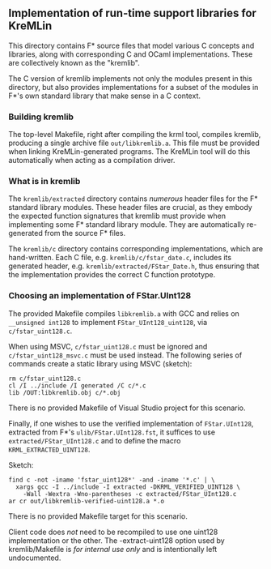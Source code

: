## Implementation of run-time support libraries for KreMLin

This directory contains F* source files that model various C concepts and
libraries, along with corresponding C and OCaml implementations. These are
collectively known as the "kremlib".

The C version of kremlib implements not only the modules present in this
directory, but also provides implementations for a subset of the modules in F*'s
own standard library that make sense in a C context.

### Building kremlib

The top-level Makefile, right after compiling the krml tool, compiles kremlib,
producing a single archive file `out/libkremlib.a`. This file must be
provided when linking KreMLin-generated programs. The KreMLin tool will do this
automatically when acting as a compilation driver.

### What is in kremlib

The `kremlib/extracted` directory contains *numerous* header files for the F*
standard library modules. These header files are crucial, as they embody the
expected function signatures that kremlib must provide when implementing some F*
standard library module. They are automatically re-generated from the source F*
files.

The `kremlib/c` directory contains corresponding implementations, which are
hand-written. Each C file, e.g. `kremlib/c/fstar_date.c`, includes its generated
header, e.g. `kremlib/extracted/FStar_Date.h`, thus ensuring that the
implementation provides the correct C function prototype.

### Choosing an implementation of FStar.UInt128

The provided Makefile compiles `libkremlib.a` with GCC and relies on
`__unsigned int128` to implement `FStar_UInt128_uint128`, via
`c/fstar_uint128.c`.

When using MSVC, `c/fstar_uint128.c` must be ignored and
`c/fstar_uint128_msvc.c` must be used instead. The following series of commands
create a static library using MSVC (sketch):

```
rm c/fstar_uint128.c
cl /I ../include /I generated /C c/*.c
lib /OUT:libkremlib.obj c/*.obj
```

There is no provided Makefile of Visual Studio project for this scenario.

Finally, if one wishes to use the verified implementation of `FStar.UInt128`,
extracted from F*'s `ulib/FStar.UInt128.fst`, it suffices to use
`extracted/FStar_UInt128.c` and to define the macro `KRML_EXTRACTED_UINT128`.

Sketch:

```
find c -not -iname 'fstar_uint128*' -and -iname '*.c' | \
  xargs gcc -I ../include -I extracted -DKRML_VERIFIED_UINT128 \
    -Wall -Wextra -Wno-parentheses -c extracted/FStar_UInt128.c
ar cr out/libkremlib-verified-uint128.a *.o
```

There is no provided Makefile target for this scenario.

Client code does *not* need to be recompiled to use one uint128 implementation
or the other. The -extract-uint128 option used by kremlib/Makefile is *for
internal use only* and is intentionally left undocumented.
